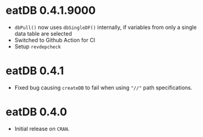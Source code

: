 # eatDB 0.4.1.9000

* `dbPull()` now uses `dbSingleDF()` internally, if variables from only a single data table are selected
* Switched to Github Action for CI
* Setup `revdepcheck`

# eatDB 0.4.1

* Fixed bug causing `createDB` to fail when using `"//"` path specifications.

# eatDB 0.4.0

* Initial release on `CRAN`.
